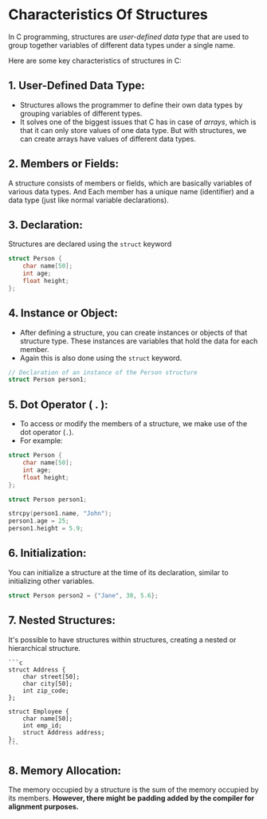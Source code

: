 # Characteristics Of Structures

In C programming, structures are *user-defined data type* that are used to group together variables of different data types under a single name. 

Here are some key characteristics of structures in C:

## 1. **User-Defined Data Type:** 
 - Structures allows the programmer to define their own data types by grouping variables of different types. 
 - It solves one of the biggest issues that C has in case of *arrays*, which is that it can only store values of one data type. But with structures, we can create arrays have values of different data types.


## 2. **Members or Fields:** 
A structure consists of members or fields, which are basically variables of various data types. And Each member has a unique name (identifier) and a data type (just like normal variable declarations).


## 3. **Declaration:** 
Structures are declared using the `struct` keyword

```c
struct Person {
    char name[50];
    int age;
    float height;
};
```


## 4. **Instance or Object:** 
 - After defining a structure, you can create instances or objects of that structure type. These instances are variables that hold the data for each member.
 - Again this is also done using the `struct` keyword.

```c
// Declaration of an instance of the Person structure
struct Person person1; 
```


## 5. **Dot Operator ( . ):** 
- To access or modify the members of a structure, we make use of the dot operator (`.`). 
- For example:

```c
struct Person {
    char name[50];
    int age;
    float height;
};

struct Person person1; 

strcpy(person1.name, "John");
person1.age = 25;
person1.height = 5.9;
```


## 6. **Initialization:** 
You can initialize a structure at the time of its declaration, similar to initializing other variables.

```c
struct Person person2 = {"Jane", 30, 5.6};
```


## 7. **Nested Structures:** 
It's possible to have structures within structures, creating a nested or hierarchical structure.

    ```c
    struct Address {
        char street[50];
        char city[50];
        int zip_code;
    };

    struct Employee {
        char name[50];
        int emp_id;
        struct Address address;
    };
    ```


## 8. **Memory Allocation:** 
The memory occupied by a structure is the sum of the memory occupied by its members. **However, there might be padding added by the compiler for alignment purposes.**